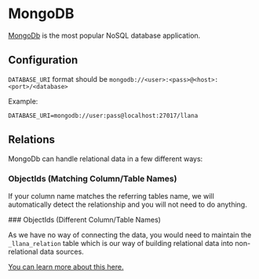 # MongoDB

[MongoDb](https://www.mongodb.com/) is the most popular NoSQL database application.

## Configuration

`DATABASE_URI` format should be `mongodb://<user>:<pass>@<host>:<port>/<database>`

Example:

```
DATABASE_URI=mongodb://user:pass@localhost:27017/llana
```

## Relations

MongoDb can handle relational data in a few different ways:

### ObjectIds (Matching Column/Table Names)

If your column name matches the referring tables name, we will automatically detect the relationship and you will not need to do anything.

### ObjectIds (Different Column/Table Names)

As we have no way of connecting the data, you would need to maintain the `_llana_relation` table which is our way of building relational data into non-relational data sources.

[You can learn more about this here.](/configuration#relations)